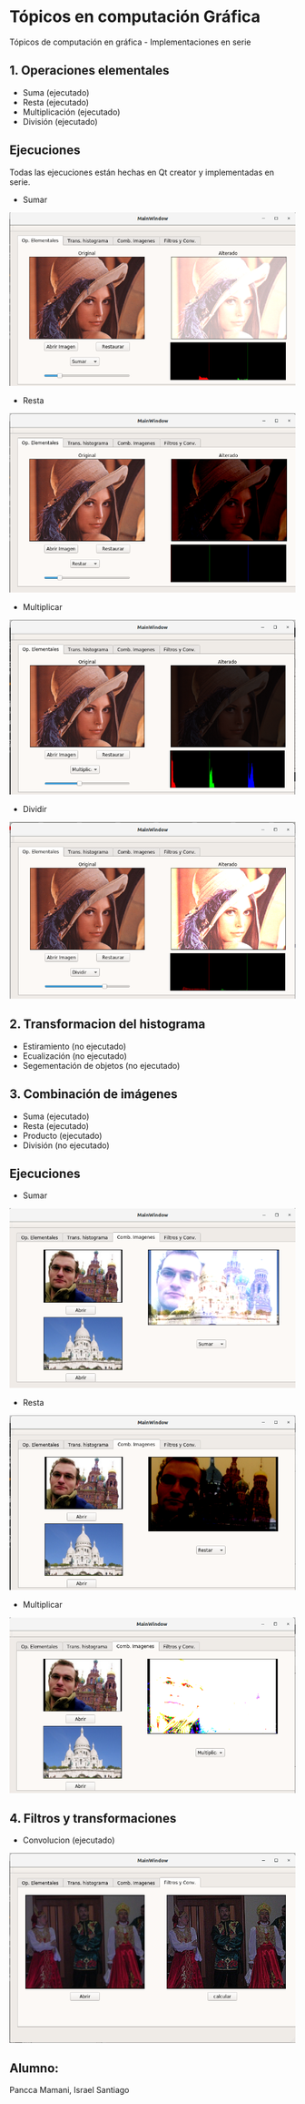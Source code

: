 # Tópicos en computación Gráfica
Tópicos de computación en gráfica - Implementaciones en serie

## **1. Operaciones elementales**
- Suma (ejecutado)
- Resta (ejecutado)
- Multiplicación (ejecutado)
- División (ejecutado)
## Ejecuciones
Todas las ejecuciones están hechas en Qt creator y implementadas en serie.
- Sumar

![alt text](resultados/OpSumar.png)


- Resta

![alt text](resultados/OpRestar.png)


- Multiplicar

![alt text](resultados/OpMultiplicar.png)


- Dividir

![alt text](resultados/OpDividir.png)
## **2. Transformacion del histograma**
- Estiramiento (no ejecutado) 
- Ecualización (no ejecutado)
- Segementación de objetos (no ejecutado)
## **3. Combinación de imágenes**
- Suma (ejecutado)
- Resta (ejecutado)
- Producto (ejecutado)
- División (no ejecutado)
## Ejecuciones
- Sumar

![alt text](resultados/combSumar.png)


- Resta

![alt text](resultados/combRestar.png)


- Multiplicar

![alt text](resultados/combMultiplicar.png)


## **4. Filtros y transformaciones**
- Convolucion (ejecutado)

![alt text](resultados/filtroConv.png)

## Alumno:
Pancca Mamani, Israel Santiago
